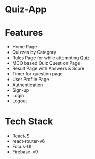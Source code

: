 # Quiz-App

# Features
- Home Page
- Quizzes by Category
- Rules Page for while attempting Quiz
- MCQ based Quiz Question Page
- Result Page with Answers & Score
- Timer for question page
- User Profile Page
- Authentication
- Sign-up
- Login
- Logout

# Tech Stack
- ReactJS
- react-router-v6
- Focus-UI
- Firebase-v9
